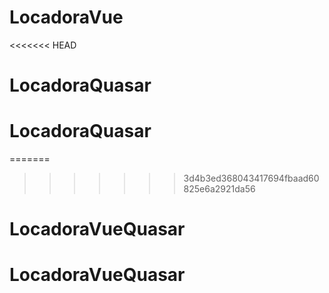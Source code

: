 # LocadoraVue
<<<<<<< HEAD
# LocadoraQuasar
# LocadoraQuasar
=======
>>>>>>> 3d4b3ed368043417694fbaad60825e6a2921da56
# LocadoraVueQuasar
# LocadoraVueQuasar
